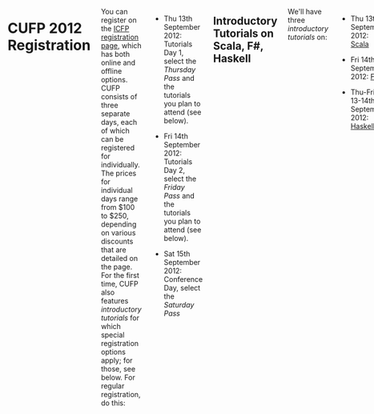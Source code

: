 <div class="row" media:type="text/omd">
<div class="small-12 columns" media:type="text/omd">

# CUFP 2012 Registration

You can register on the [ICFP registration
page](http://icfpconference.org/icfp2012/registration.html), which has
both online and offline options.  CUFP consists of three separate
days, each of which can be registered for individually. The prices for
individual days range from $100 to $250, depending on various
discounts that are detailed on the page. For the first time, CUFP also
features *introductory tutorials* for which special registration
options apply; for those, see below. For regular registration, do
this:

- Thu 13th September 2012: Tutorials Day 1, select the *Thursday Pass*
  and the tutorials you plan to attend \(see below\).

- Fri 14th September 2012: Tutorials Day 2, select the *Friday Pass*
  and the tutorials you plan to attend \(see below\).

- Sat 15th September 2012: Conference Day, select the *Saturday Pass*


## Introductory Tutorials on Scala, F\#, Haskell
We'll have three *introductory tutorials* on:

- Thu 13th September 2012:
  [Scala](/2012/scala-primer-heiko-seeberger-typesafe.html)

- Fri 14th September 2012:
  [F\#](/2012/functional-concepts-real-world-f-tomas-petricek-un.html)

- Thu-Fri 13-14th September 2012:
  [Haskell](/2012/introductory-haskell-concurrent-haskell-jeremy-gib.html)

by renowned experts on those languages. These tutorials are intended
for participants mostly new to functional programming, and will give
in-depth training on those languages.

These introductory tutorials all go for a full day, and in the case of
Haskell, for *two days*.  These tutorials require *separate, specific
registration* for regular attendees, so be sure to select the
appropriate box when you register.  You will not need a day pass if
you register for one of these full-day tutorials.

\(Registration for introductory tutorials includes day passes for the
days of the tutorials: Note, however, that you will miss part of the
tutorial if you choose to attend any other events.\)

*If you are a student* and would like to attend an introductory
 tutorial, you can check during the conference registration whether
 slots are available, and if so, you can get in on a regular day pass.


## Regular Tutorials
There will also be in-depth technical tutorials for attendees already
familiar with a functional language:

- *Thu Sep 13th 2012 am*: [Real World OCaml
   \(T1\)](/2012/t1-real-world-ocaml-anil-madhavapeddy-university-c.html)

- *Thu Sep 13th 2012 pm*: [Erlang Web
   \(T2\)](/2012/t2-erlang-web-frameworks-steve-vinoski-basho-techn.html)

- *Fri Sep 14th 2012 am*: [Haskell Web
   \(T3\)](/2012/t3-haskell-lazy-web-developer-introduction-happsta.html)

- *Fri Sep 14th 2012 pm*: [Clojure
   \(T4\)](/2012/t4-hands-real-world-clojure-lau-jensen-best-class-.html)

They have designations T1 through T4 on the [CUFP
schedule](/2012/schedule.html). If you want to attend any of those,
just purchase a regular day pass for the day of the tutorial.

</div>
</div>
